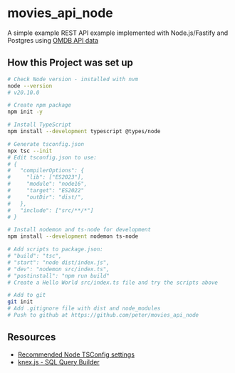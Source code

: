# movies_api_node

A simple example REST API example implemented with Node.js/Fastify and Postgres using [OMDB API data](https://www.omdbapi.com/)

## How this Project was set up

```sh
# Check Node version - installed with nvm
node --version
# v20.10.0

# Create npm package
npm init -y

# Install TypeScript
npm install --development typescript @types/node

# Generate tsconfig.json
npx tsc --init
# Edit tsconfig.json to use:
# {
#   "compilerOptions": {
#     "lib": ["ES2023"],
#     "module": "node16",
#     "target": "ES2022"
#     "outDir": "dist/",
#   },
#   "include": ["src/**/*"]
# }

# Install nodemon and ts-node for development
npm install --development nodemon ts-node

# Add scripts to package.json:
# "build": "tsc",
# "start": "node dist/index.js",
# "dev": "nodemon src/index.ts",
# "postinstall": "npm run build"
# Create a Hello World src/index.ts file and try the scripts above

# Add to git
git init
# Add .gitignore file with dist and node_modules
# Push to github at https://github.com/peter/movies_api_node
```

## Resources

* [Recommended Node TSConfig settings](https://github.com/microsoft/TypeScript/wiki/Node-Target-Mapping)
* [knex.js - SQL Query Builder](https://github.com/knex/knex)
